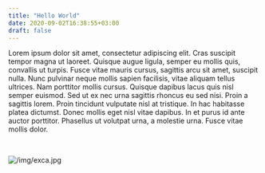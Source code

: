 ```yaml
---
title: "Hello World"
date: 2020-09-02T16:38:55+03:00
draft: false
---
```


Lorem ipsum dolor sit amet, consectetur adipiscing elit. Cras suscipit tempor magna ut laoreet. Quisque augue ligula, semper eu mollis quis, convallis ut turpis. Fusce vitae mauris cursus, sagittis arcu sit amet, suscipit nulla. Nunc pulvinar neque mollis sapien facilisis, vitae aliquam tellus ultrices. Nam porttitor mollis cursus. Quisque dapibus lacus quis nisl semper euismod. Sed ut ex nec urna sagittis rhoncus eu sed nisi. Proin a sagittis lorem. Proin tincidunt vulputate nisl at tristique. In hac habitasse platea dictumst. Donec mollis eget nisl vitae dapibus. In et purus id ante auctor porttitor. Phasellus ut volutpat urna, a molestie urna. Fusce vitae mollis dolor.

​		

![/img/exca.jpg]()



